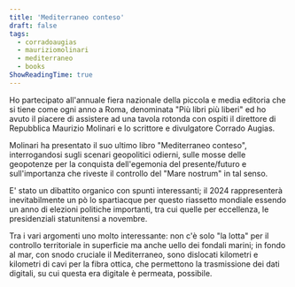 ```yaml
---
title: 'Mediterraneo conteso'
draft: false
tags:
  - corradoaugias
  - mauriziomolinari
  - mediterraneo
  - books
ShowReadingTime: true
---
```


Ho partecipato all'annuale fiera nazionale della piccola e media editoria che si tiene come ogni anno a Roma, denominata "Più libri più liberi" ed ho avuto il piacere di assistere ad una tavola rotonda con ospiti il direttore di Repubblica Maurizio Molinari e lo scrittore e divulgatore Corrado Augias. 

Molinari ha presentato il suo ultimo libro "Mediterraneo conteso", interrogandosi sugli scenari geopolitici odierni, sulle mosse delle geopotenze per la conquista dell'egemonia del presente/futuro e sull'importanza che riveste il controllo del "Mare nostrum" in tal senso.

E' stato un dibattito organico con spunti interessanti; il 2024 rappresenterà inevitabilmente un pò lo spartiacque per questo riassetto mondiale essendo un anno di elezioni politiche importanti, tra cui quelle per eccellenza, le presidenziali statunitensi a novembre.

Tra i vari argomenti uno molto interessante: non c'è solo "la lotta" per il controllo territoriale in superficie ma anche uello dei fondali marini; in fondo al mar, con snodo cruciale il Mediterraneo, sono dislocati kilometri e kilometri di cavi per la fibra ottica, che permettono la trasmissione dei dati digitali, su cui questa era digitale è permeata, possibile.

